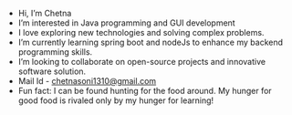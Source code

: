 -  Hi, I’m Chetna
-  I’m interested in Java programming and GUI development
-  I love exploring new technologies and solving complex problems.
-  I’m currently learning spring boot and nodeJs to enhance my backend programming skills.
-  I’m looking to collaborate on open-source projects and innovative software solution.
-  Mail Id - chetnasoni1310@gmail.com
-  Fun fact: I can be found hunting for the food around. My hunger for good food is rivaled only by my hunger for learning!

<!---
chetnasoni1310/chetnasoni1310 is a ✨ special ✨ repository because its `README.md` (this file) appears on your GitHub profile.
You can click the Preview link to take a look at your changes.
--->
